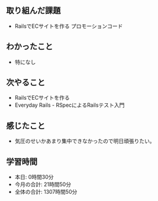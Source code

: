 ## 取り組んだ課題
- RailsでECサイトを作る プロモーションコード
## わかったこと
- 特になし
## 次やること
- RailsでECサイトを作る
- Everyday Rails - RSpecによるRailsテスト入門
## 感じたこと
- 気圧のせいかあまり集中できなかったので明日頑張りたい。
## 学習時間
- 本日: 0時間30分
- 今月の合計: 21時間50分
- 全体の合計: 1307時間50分
